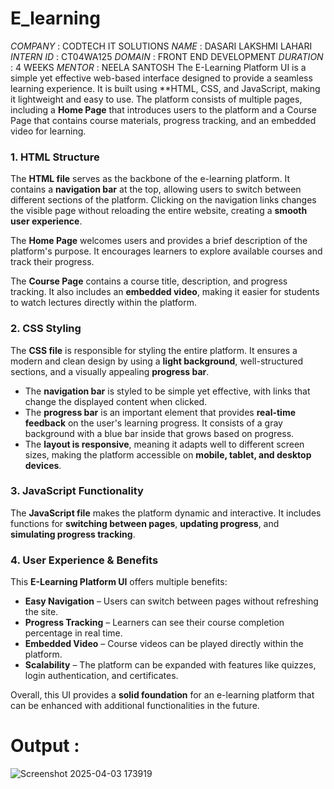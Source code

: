 # E_learning
*COMPANY* : CODTECH IT SOLUTIONS
*NAME* : DASARI LAKSHMI LAHARI
*INTERN ID* : CT04WA125
*DOMAIN* : FRONT END DEVELOPMENT
*DURATION* : 4 WEEKS
*MENTOR* : NEELA SANTOSH
The E-Learning Platform UI is a simple yet effective web-based interface designed to provide a seamless learning experience. It is built using **HTML, CSS, and JavaScript, making it lightweight and easy to use. The platform consists of multiple pages, including a **Home Page** that introduces users to the platform and a Course Page that contains course materials, progress tracking, and an embedded video for learning.

### **1. HTML Structure**  
The **HTML file** serves as the backbone of the e-learning platform. It contains a **navigation bar** at the top, allowing users to switch between different sections of the platform. Clicking on the navigation links changes the visible page without reloading the entire website, creating a **smooth user experience**.  

The **Home Page** welcomes users and provides a brief description of the platform's purpose. It encourages learners to explore available courses and track their progress.  

The **Course Page** contains a course title, description, and progress tracking. It also includes an **embedded video**, making it easier for students to watch lectures directly within the platform.  

### **2. CSS Styling**  
The **CSS file** is responsible for styling the entire platform. It ensures a modern and clean design by using a **light background**, well-structured sections, and a visually appealing **progress bar**.  

- The **navigation bar** is styled to be simple yet effective, with links that change the displayed content when clicked.  
- The **progress bar** is an important element that provides **real-time feedback** on the user's learning progress. It consists of a gray background with a blue bar inside that grows based on progress.  
- The **layout is responsive**, meaning it adapts well to different screen sizes, making the platform accessible on **mobile, tablet, and desktop devices**.  

### **3. JavaScript Functionality**  
The **JavaScript file** makes the platform dynamic and interactive. It includes functions for **switching between pages**, **updating progress**, and **simulating progress tracking**.  
### **4. User Experience & Benefits**  
This **E-Learning Platform UI** offers multiple benefits:  

- **Easy Navigation** – Users can switch between pages without refreshing the site.  
- **Progress Tracking** – Learners can see their course completion percentage in real time.  
- **Embedded Video** – Course videos can be played directly within the platform.  
- **Scalability** – The platform can be expanded with features like quizzes, login authentication, and certificates.  

Overall, this UI provides a **solid foundation** for an e-learning platform that can be enhanced with additional functionalities in the future.
# Output : 
![Screenshot 2025-04-03 173919](https://github.com/user-attachments/assets/a10bf2da-4650-4e08-b786-d56a213da54a)



